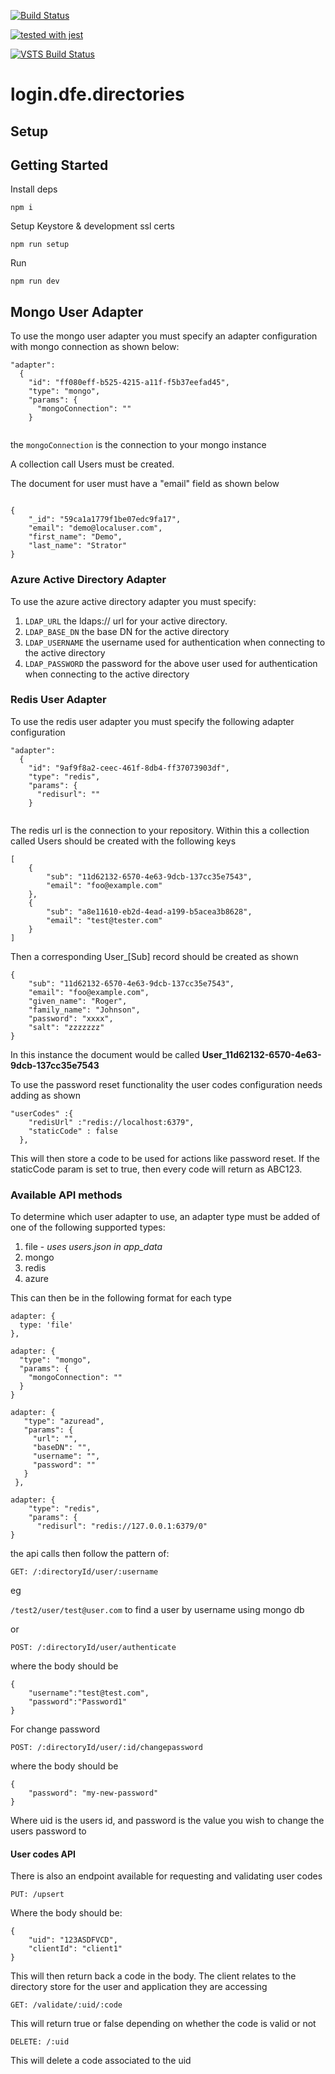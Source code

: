 [![Build Status](https://travis-ci.org/DFE-Digital/login.dfe.directories.svg?branch=master)](https://travis-ci.org/DFE-Digital/login.dfe.directories)

[![tested with jest](https://img.shields.io/badge/tested_with-jest-99424f.svg)](https://github.com/facebook/jest)

[![VSTS Build Status](https://sfa-gov-uk.visualstudio.com/_apis/public/build/definitions/aa44e142-c0ac-4ace-a6b2-0d9a3f35d516/705/badge)](https://sfa-gov-uk.visualstudio.com/DfE%20New%20Secure%20Access/_build/index?definitionId=705&_a=completed)

# login.dfe.directories

## Setup

## Getting Started

Install deps
```
npm i
```

Setup Keystore & development ssl certs
```
npm run setup
```

Run
```
npm run dev
```

## Mongo User Adapter

To use the mongo user adapter you must specify an adapter configuration with mongo connection as shown below:

``` 
"adapter":
  {
    "id": "ff080eff-b525-4215-a11f-f5b37eefad45",
    "type": "mongo",
    "params": {
      "mongoConnection": ""
    }
  
```
 
 
 the ``` mongoConnection ``` is the connection to your mongo instance

A collection call Users must be created.

The document for user must have a "email" field as shown below

```

{
    "_id": "59ca1a1779f1be07edc9fa17",
    "email": "demo@localuser.com",
    "first_name": "Demo",
    "last_name": "Strator"
}

```

### Azure Active Directory Adapter

To use the azure active directory adapter you must specify:
 1) ``` LDAP_URL ``` the ldaps:// url for your active directory.
 1) ``` LDAP_BASE_DN ``` the base DN for the active directory
 1) ``` LDAP_USERNAME ``` the username used for authentication when connecting to the active directory
 1) ``` LDAP_PASSWORD ``` the password for the above user used for authentication when connecting to the active directory
 
 
 ### Redis User Adapter
 
 To use the redis user adapter you must specify the following adapter configuration
 
 ``` 
 "adapter":
   {
     "id": "9af9f8a2-ceec-461f-8db4-ff37073903df",
     "type": "redis",
     "params": {
       "redisurl": ""
     }
   
 ```
  
 The redis url is the connection to your repository. Within this a collection called Users should be created with the following keys
 
```
[
	{
		"sub": "11d62132-6570-4e63-9dcb-137cc35e7543",
		"email": "foo@example.com"
	},
	{
		"sub": "a8e11610-eb2d-4ead-a199-b5acea3b8628",
		"email": "test@tester.com"
	}
]
```

Then a corresponding User_[Sub] record should be created as shown

```
{
	"sub": "11d62132-6570-4e63-9dcb-137cc35e7543",
	"email": "foo@example.com",
	"given_name": "Roger",
	"family_name": "Johnson",
	"password": "xxxx",
	"salt": "zzzzzzz"
}
```

In this instance the document would be called **User_11d62132-6570-4e63-9dcb-137cc35e7543**
 
To use the password reset functionality the user codes configuration needs adding as shown

```
"userCodes" :{
    "redisUrl" :"redis://localhost:6379",
    "staticCode" : false
  },
```
This will then store a code to be used for actions like password reset. If the staticCode param is set to true, then every code
will return as ABC123. 
 
 
 ### Available API methods
 
To determine which user adapter to use, an adapter type must be added of one of the following supported types:

1) file - *uses users.json in app_data*
2) mongo
3) redis
4) azure

This can then be in the following format for each type

```
adapter: {
  type: 'file'
},
```


```
adapter: {
  "type": "mongo",
  "params": {
    "mongoConnection": ""
  }
}
```

```
adapter: {
   "type": "azuread",
   "params": {
     "url": "",
     "baseDN": "",
     "username": "",
     "password": ""
   }
 },

```

```
adapter: {
    "type": "redis",
    "params": {
      "redisurl": "redis://127.0.0.1:6379/0"
}
```

the api calls then follow the pattern of:

``` GET: /:directoryId/user/:username ```

eg

``` /test2/user/test@user.com ``` to find a user by username using mongo db 

or 

``` POST: /:directoryId/user/authenticate ```

where the body should be

```
{
    "username":"test@test.com",
    "password":"Password1"
}
```

For change password

``` POST: /:directoryId/user/:id/changepassword ```

where the body should be

```
{
    "password": "my-new-password"
}
```

Where uid is the users id, and password is the value you wish to change the users password to


#### User codes API

There is also an endpoint available for requesting and validating user codes

``` PUT: /upsert  ```

Where the body should be:

```
{
    "uid": "123ASDFVCD",
    "clientId": "client1"
}
```

This will then return back a code in the body. The client relates to the directory store for 
the user and application they are accessing


``` GET: /validate/:uid/:code  ```

This will return true or false depending on whether the code is valid or not

``` DELETE: /:uid  ```

This will delete a code associated to the uid